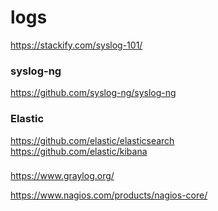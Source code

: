 logs
======

https://stackify.com/syslog-101/

### **syslog-ng**
https://github.com/syslog-ng/syslog-ng
 
### **Elastic**  
https://github.com/elastic/elasticsearch  
https://github.com/elastic/kibana

### 
https://www.graylog.org/

https://www.nagios.com/products/nagios-core/